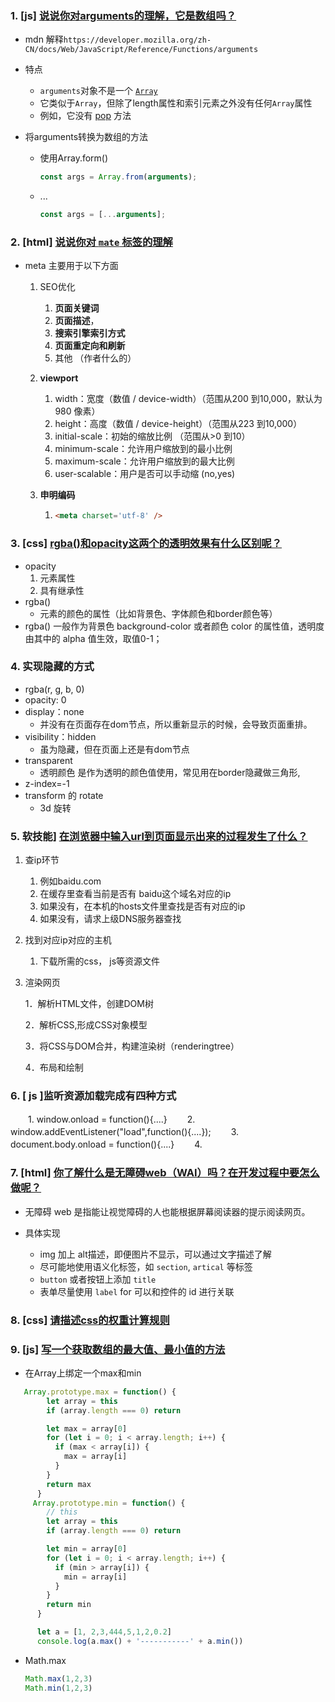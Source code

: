 ### 1. [js] [说说你对arguments的理解，它是数组吗？](https://github.com/haizlin/fe-interview/issues/96)

* mdn 解释`https://developer.mozilla.org/zh-CN/docs/Web/JavaScript/Reference/Functions/arguments`

* 特点

  * `arguments`对象不是一个 [`Array`](https://developer.mozilla.org/zh-CN/docs/Web/JavaScript/Reference/Array) 
  * 它类似于`Array`，但除了length属性和索引元素之外没有任何`Array`属性
  * 例如，它没有 [pop](https://developer.mozilla.org/zh-CN/docs/Web/JavaScript/Reference/Global_Objects/Array/pop) 方法

* 将arguments转换为数组的方法

  * 使用Array.form()

    ```js
    const args = Array.from(arguments);
    ```

  * ...

    ```js
    const args = [...arguments];
    ```

### 2. [html] [说说你对 `mate` 标签的理解](https://github.com/haizlin/fe-interview/issues/98)

* meta 主要用于以下方面

  1. SEO优化

     1. **页面关键词**
     2. **页面描述**，
     3. **搜索引擎索引方式**
     4. **页面重定向和刷新**
     5. 其他 （作者什么的）

  2. **viewport**

     1. width：宽度（数值 / device-width）（范围从200 到10,000，默认为980 像素）
     2. height：高度（数值 / device-height）（范围从223 到10,000）
     3. initial-scale：初始的缩放比例 （范围从>0 到10）
     4. minimum-scale：允许用户缩放到的最小比例
     5. maximum-scale：允许用户缩放到的最大比例
     6. user-scalable：用户是否可以手动缩 (no,yes)

  3. **申明编码**

     1. ```html
        <meta charset='utf-8' />
        ```

        



### 3. [css] [rgba()和opacity这两个的透明效果有什么区别呢？](https://github.com/haizlin/fe-interview/issues/99)

* opacity
  1. 元素属性
  2. 具有继承性
* rgba()
  * 元素的颜色的属性（比如背景色、字体颜色和border颜色等）
* rgba() 一般作为背景色 background-color 或者颜色 color 的属性值，透明度由其中的 alpha 值生效，取值0-1；

### 4. 实现隐藏的方式

* rgba(r, g, b, 0)
* opacity: 0
* display：none
  * 并没有在页面存在dom节点，所以重新显示的时候，会导致页面重排。
* visibility：hidden
  * 虽为隐藏，但在页面上还是有dom节点
* transparent
  * 透明颜色 是作为透明的颜色值使用，常见用在border隐藏做三角形,
* z-index=-1
* transform 的 rotate
  * 3d 旋转





### 5. 软技能] [在浏览器中输入url到页面显示出来的过程发生了什么？](https://github.com/haizlin/fe-interview/issues/101)

1. 查ip环节

   1. 例如baidu.com
   2. 在缓存里查看当前是否有 baidu这个域名对应的ip
   3. 如果没有，在本机的hosts文件里查找是否有对应的ip
   4. 如果没有，请求上级DNS服务器查找

2. 找到对应ip对应的主机

   1. 下载所需的css， js等资源文件

3. 渲染网页

   1．解析HTML文件，创建DOM树

   2．解析CSS,形成CSS对象模型

   3．将CSS与DOM合并，构建渲染树（renderingtree）

   4．布局和绘制



### 6. [ js ]监听资源加载完成有四种方式

　　1. window.onload = function(){....}
　　2. window.addEventListener("load",function(){....});
　　3. document.body.onload = function(){....}
　　4. <body onload = "load()">

### 7. [html] [你了解什么是无障碍web（WAI）吗？在开发过程中要怎么做呢？](https://github.com/haizlin/fe-interview/issues/102)

* 无障碍 web 是指能让视觉障碍的人也能根据屏幕阅读器的提示阅读网页。

* 具体实现
  * img  加上 alt描述，即便图片不显示，可以通过文字描述了解
  * 尽可能地使用语义化标签，如 `section`, `artical` 等标签
  * `button` 或者按钮上添加 `title`
  * 表单尽量使用 `label` for 可以和控件的 id 进行关联









### 8. [css] [请描述css的权重计算规则](https://github.com/haizlin/fe-interview/issues/103)





### 9. [js] [写一个获取数组的最大值、最小值的方法](https://github.com/haizlin/fe-interview/issues/104)



* 在Array上绑定一个max和min

```js
   Array.prototype.max = function() {
        let array = this
        if (array.length === 0) return

        let max = array[0]
        for (let i = 0; i < array.length; i++) {
          if (max < array[i]) {
            max = array[i]
          }
        }
        return max
      }
     Array.prototype.min = function() {
        // this
        let array = this
        if (array.length === 0) return

        let min = array[0]
        for (let i = 0; i < array.length; i++) {
          if (min > array[i]) {
            min = array[i]
          }
        }
        return min
      }

      let a = [1, 2,3,444,5,1,2,0.2]
      console.log(a.max() + '-----------' + a.min())
```

* Math.max

  ```js
  Math.max(1,2,3)
  Math.min(1,2,3)
  ```

  